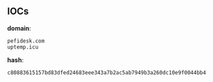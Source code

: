 
## IOCs

__domain__:

```text
pefidesk.com
uptemp.icu
```
__hash__:

```text
c80883615157bd83dfed24683eee343a7b2ac5ab7949b3a260dc10e9f0044bb4
```